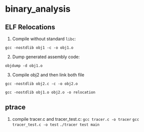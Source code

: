 # binary_analysis
## ELF Relocations
1. Compile without standard `libc`:

`gcc -nostdlib obj1 -c -o obj1.o`

2. Dump generated assembly code:

`objdump -d obj1.o`

3. Compile obj2 and then link both file

`gcc -nostdlib obj2.c -c -o obj2.o`

`gcc -nostdlib obj1.o obj2.o -o relocation`

## ptrace
1. compile tracer.c and tracer_test.c:
`gcc tracer.c -o tracer`
`gcc tracer_test.c -o test`
`./tracer test main`
